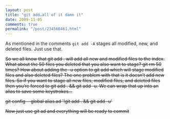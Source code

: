 ```yaml
---
layout: post
title: "git add…all of it damn it"
date: 2009-11-05
comments: true
permalink: "/post/234568461.html"
---
```


As mentioned in the comments `git add -A` stages all modified, new, and deleted files. Just use that.

<s>
So we all know that git add . will add all new and modified files to the index. What about the 50 files you deleted that you also want to stage? git rm 50 times? How about adding the -u option to git add which will stage modified files and also deleted files? The one problem with that is it doesn’t add new files. So if you want to stage all new files, modified files, and deleted files then you’re forced to git add . && git add -u. We can wrap that up into an alias to save some keystrokes…

git config --global alias.ad '!git add . && git add -u'

Now just use git ad and everything will be ready to commit
</s>

